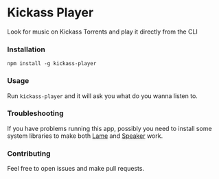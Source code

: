Kickass Player
==============

Look for music on Kickass Torrents and play it directly from the CLI

### Installation
`npm install -g kickass-player`

### Usage
Run `kickass-player` and it will ask you what do you wanna listen to.

### Troubleshooting
If you have problems running this app, possibly you need to install some system libraries to make both [Lame](https://github.com/TooTallNate/node-lame) and [Speaker](https://github.com/TooTallNate/node-speaker) work.

### Contributing
Feel free to open issues and make pull requests.
